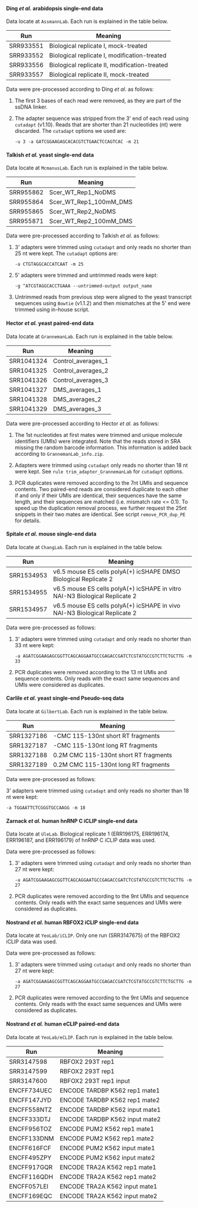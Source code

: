 #### Ding *et al.* arabidopsis single-end data

Data locate at `AssmannLab`. Each run is explained in the table below.

Run | Meaning
--- | -------
SRR933551 | Biological replicate I, mock-treated
SRR933552 | Biological replicate I, modification-treated
SRR933556 | Biological replicate II, modification-treated
SRR933557 | Biological replicate II, mock-treated

Data were pre-processed according to Ding *et al.* as follows:

1. The first 3 bases of each read were removed, as they are part of the ssDNA linker.

2. The adapter sequence was stripped from the 3' end of each read using `cutadapt` (v1.10). Reads that are shorter than 21 nucleotides (nt) were discarded. The `cutadapt` options we used are:

    ```
    -u 3 -a GATCGGAAGAGCACACGTCTGAACTCCAGTCAC -m 21
    ```

#### Talkish *et al.* yeast single-end data

Data locate at `McmanusLab`. Each run is explained in the table below.

Run | Meaning
--- | -------
SRR955862 | Scer_WT_Rep1_NoDMS
SRR955864 | Scer_WT_Rep1_100mM_DMS
SRR955865 | Scer_WT_Rep2_NoDMS
SRR955871 | Scer_WT_Rep2_100mM_DMS

Data were pre-processed according to Talkish *et al.* as follows:

1. 3' adapters were trimmed using `cutadapt` and only reads no shorter than 25 nt were kept. The `cutadapt` options are:

    ``` 
    -a CTGTAGGCACCATCAAT -m 25
    ```

2. 5' adapters were trimmed and untrimmed reads were kept:

    ```
    -g ^ATCGTAGGCACCTGAAA --untrimmed-output output_name
    ```

3. Untrimmed reads from previous step were aligned to the yeast transcript sequences using `Bowtie` (v1.1.2) and then mismatches at the 5' end were trimmed using in-house script.

#### Hector *et al.* yeast paired-end data

Data locate at `GrannemanLab`. Each run is explained in the table below.

Run | Meaning
--- | -------
SRR1041324 | Control_averages_1
SRR1041325 | Control_averages_2
SRR1041326 | Control_averages_3
SRR1041327 | DMS_averages_1
SRR1041328 | DMS_averages_2
SRR1041329 | DMS_averages_3

Data were pre-processed according to Hector *et al.* as follows:

1. The 1st nucleotides at first mates were trimmed and unique molecule identifiers (UMIs) were integrated. Note that the reads stored in SRA missing the random barcode information. This information is added back according to `GrannemanLab_info.zip`.

2. Adapters were trimmed using `cutadapt` only reads no shorter than 18 nt were kept. See `rule trim_adapter_GrannemanLab` for `cutadapt` options.

3. PCR duplicates were removed according to the 7nt UMIs and sequence contents. Two paired-end reads are considered duplicate to each other if and only if their UMIs are identical, their sequences have the same length, and their sequences are matched (i.e. mismatch rate <= 0.1). To speed up the duplication removal process, we further request the 25nt snippets in their two mates are identical. See script `remove_PCR_dup_PE` for details.

#### Spitale *et al.* mouse single-end data

Data locate at `ChangLab`. Each run is explained in the table below.

Run | Meaning
--- | -------
SRR1534953 | v6.5 mouse ES cells polyA(+) icSHAPE DMSO Biological Replicate 2
SRR1534955 | v6.5 mouse ES cells polyA(+) icSHAPE in vitro NAI-N3 Biological Replicate 2
SRR1534957 | v6.5 mouse ES cells polyA(+) icSHAPE in vivo NAI-N3 Biological Replicate 2

Data were pre-processed as follows:

1. 3' adapters were trimmed using `cutadapt` and only reads no shorter than 33 nt were kept:

    ```
    -a AGATCGGAAGAGCGGTTCAGCAGGAATGCCGAGACCGATCTCGTATGCCGTCTTCTGCTTG -m 33
    ```

2. PCR duplicates were removed according to the 13 nt UMIs and sequence contents. Only reads with the exact same sequences and UMIs were considered as duplicates.

#### Carlile *et al.* yeast single-end Pseudo-seq data

Data locate at `GilbertLab`. Each run is explained in the table below.

Run | Meaning
--- | -------
SRR1327186 | -CMC 115-130nt short RT fragments
SRR1327187 | -CMC 115-130nt long RT fragments
SRR1327188 | 0.2M CMC 115-130nt short RT fragments
SRR1327189 | 0.2M CMC 115-130nt long RT fragments

Data were pre-processed as follows:

3' adapters were trimmed using `cutadapt` and only reads no shorter than 18 nt were kept:

   ```
   -a TGGAATTCTCGGGTGCCAAGG -m 18
   ```

#### Zarnack *et al.* human hnRNP C iCLIP single-end data

Data locate at `UleLab`. Biological replicate 1 (ERR196175, ERR196174, ERR196187, and ERR196179) of hnRNP C iCLIP data was used.

Data were pre-processed as follows:

1. 3' adapters were trimmed using `cutadapt` and only reads no shorter than 27 nt were kept:

    ```
    -a AGATCGGAAGAGCGGTTCAGCAGGAATGCCGAGACCGATCTCGTATGCCGTCTTCTGCTTG -m 27
    ```

2. PCR duplicates were removed according to the 9nt UMIs and sequence contents. Only reads with the exact same sequences and UMIs were considered as duplicates.
 
#### Nostrand *et al.* human RBFOX2 iCLIP single-end data

Data locate at `YeoLab/iCLIP`. Only one run (SRR3147675) of the RBFOX2 iCLIP data was used. 

Data were pre-processed as follows:

1. 3' adapters were trimmed using `cutadapt` and only reads no shorter than 27 nt were kept:

    ```
    -a AGATCGGAAGAGCGGTTCAGCAGGAATGCCGAGACCGATCTCGTATGCCGTCTTCTGCTTG -m 27
    ```

2. PCR duplicates were removed according to the 9nt UMIs and sequence contents. Only reads with the exact same sequences and UMIs were considered as duplicates.

#### Nostrand *et al.* human eCLIP paired-end data

Data locate at `YeoLab/eCLIP`. Each run is explained in the table below.

Run | Meaning
--- | -------
SRR3147598 | RBFOX2 293T rep1
SRR3147599 | RBFOX2 293T rep1
SRR3147600 | RBFOX2 293T rep1 input
ENCFF734UEC | ENCODE TARDBP K562 rep1 mate1  
ENCFF147JYD | ENCODE TARDBP K562 rep1 mate2
ENCFF558NTZ | ENCODE TARDBP K562 input mate1
ENCFF333DTJ | ENCODE TARDBP K562 input mate2
ENCFF956TOZ | ENCODE PUM2 K562 rep1 mate1
ENCFF133DNM | ENCODE PUM2 K562 rep1 mate2
ENCFF616FCF | ENCODE PUM2 K562 input mate1
ENCFF495ZPY | ENCODE PUM2 K562 input mate2
ENCFF917GQR | ENCODE TRA2A K562 rep1 mate1
ENCFF116QDH | ENCODE TRA2A K562 rep1 mate2
ENCFF057LEI | ENCODE TRA2A K562 input mate1
ENCFF169EQC | ENCODE TRA2A K562 input mate2



